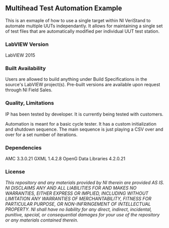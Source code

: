 ## Multihead Test Automation Example ##

This is an exmaple of how to use a single target within NI VeriStand to automate multiple UUTs independantly. It allows for maintaining a single set of test files that are automatically modified per individual UUT test station.

### LabVIEW Version ###

LabVIEW 2015

### Built Availability ###

Users are allowed to build anything under Build Specifications in the source's LabVIEW project(s). Pre-built versions are available upon request through NI Field Sales.

### Quality, Limitations ###

IP has been tested by developer. It is currently being tested with customers.

Automation is meant for a basic cycle tester.  It has a custom initialization and shutdown sequence.  The main sequence is just playing a CSV over and over for a set number of iterations.

### Dependencies ###

AMC 3.3.0.21
GXML 1.4.2.8
OpenG Data Libraries 4.2.0.21

### License ###

*This repository and any materials provided by NI therein are provided AS IS. NI DISCLAIMS ANY AND ALL LIABILITIES FOR AND MAKES NO WARRANTIES, EITHER EXPRESS OR IMPLIED, INCLUDING WITHOUT LIMITATION ANY WARRANTIES OF MERCHANTABILITY, FITNESS FOR  PARTICULAR PURPOSE, OR NON-INFRINGEMENT OF INTELLECTUAL PROPERTY. NI shall have no liability for any direct, indirect, incidental, punitive, special, or consequential damages for your use of the repository or any materials contained therein.*

